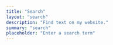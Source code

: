 ```yaml
---
title: "Search"
layout: "search"
description: "Find text on my website."
summary: "search"
placeholder: "Enter a search term"
---
```

